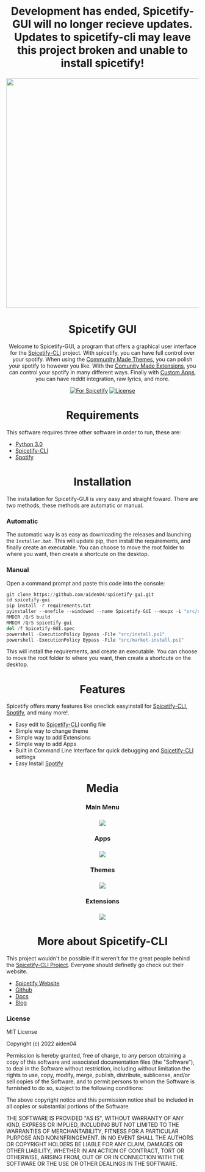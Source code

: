 <H1 align="center">Development has ended, Spicetify-GUI will no longer recieve updates. Updates to spicetify-cli may leave this project broken and unable to install spicetify!</h1>

<h3 align="center"><a href="https://spicetify.app/"><img src="https://user-images.githubusercontent.com/9298623/185500058-09a6bbc4-1326-4d17-96e8-1eb4e6fe1337.png" width="600px"></a></h3>

<h1 align="center">Spicetify GUI</h1>

<p align="center">
  Welcome to Spicetify-GUI, a program that offers a graphical user interface for the <a href="https://spicetify.app">Spicetify-CLI</a> project. With spicetify, you can have full control over your spotify. When using the <a href="https://github.com/spicetify/spicetify-themes">Community Made Themes</a>, you can polish your spotify to however you like. With the <a href="https://github.com/3raxton/spicetify-custom-apps-and-extensions">Comunity Made Extensions</a>, you can control your spotify in many different ways. Finally with <a href="https://github.com/3raxton/spicetify-custom-apps-and-extensions">Custom Apps</a>, you can have reddit integration, raw lyrics, and more.
</p>

<p align="center">
  <a href="https://github.com/search?q=Spicetify"><img src="https://img.shields.io/badge/for-spicetify-E71A0E.svg" alt="For Spicetify"></a>
  <a href="https://github.com/git/git-scm.com/blob/main/MIT-LICENSE.txt"><img src="https://img.shields.io/badge/License-MIT-blue.svg" alt="License"></a>
</p>

<h1 align="center">Requirements</h1>

<p>
  This software requires three other software in order to run, these are:
</p>

<ul>
  <li><a href="https://python.org">Python 3.0</a></li>
  <li><a href="https://spicetify.app">Spicetify-CLI</a></li>
  <li><a href="https://spotify.com">Spotify</a></li>
</ul>

<h1 align="center">Installation</h1>

<p>
  The installation for Spicetify-GUI is very easy and straight foward. There are two methods, these methods are automatic or manual.
</p>

<h3>Automatic</h3>

The automatic way is as easy as downloading the releases and launching the `Installer.bat`. This will update pip, then install the requirements, and finally create an executable. You can choose to move the root folder to where you want, then create a shortcute on the desktop.

<h3>Manual</h3>

<p>
Open a command prompt and paste this code into the console:
</p>

```python
git clone https://github.com/aiden04/spicetify-gui.git
cd spicetify-gui
pip install -r requirements.txt
pyinstaller --onefile --windowed --name Spicetify-GUI --noupx -i "src/spicetify-logo.ico" --distpath "spicetify-gui" "spicetify.pyw" --clean
RMDIR /Q/S build
RMDIR /Q/S spicetify-gui
del /f Spicetify-GUI.spec
powershell -ExecutionPolicy Bypass -File "src/install.ps1"
powershell -ExecutionPolicy Bypass -File "src/market-install.ps1"
```

This will install the requirements, and create an executable. You can choose to move the root folder to where you want, then create a shortcute on the desktop.

<h1 align="center">Features</h1>
<p>
Spicetify offers many features like oneclick easyinstall for <a href="https://spicetify.app">Spicetify-CLI</a>, <a href="https://spotify.com">Spotify</a>, and many more!.
</p>

<ul>
  <li>Easy edit to <a href="https://spicetify.app">Spicetify-CLI</a> config file</li>
  <li>Simple way to change theme</li>
  <li>Simple way to add Extensions</i>
  <li>Simple way to add Apps</li>
  <li>Built in Command Line Interface for quick debugging and <a href="https://spicetify.app">Spicetify-CLI</a> settings</li>
  <li>Easy Install <a href="https://spicetify.app>Spicetify-CLI</a></li>
  <li>Easy Install <a href="https://spotify.com">Spotify</a></li>
</ul>

<h1 align="center">Media</h1>

<h3 align="center">Main Menu</h3>
<h3 align="center"><img src="https://user-images.githubusercontent.com/9298623/193435984-13fb9c5c-293a-451d-a137-dc7592ddca98.png"></h3>

<h3 align ="center">Apps</h3>
<h3 align="center"><img src="https://user-images.githubusercontent.com/9298623/186846373-7978dbdc-c2a0-4762-8030-2da2da0c8ecb.png"></h3>

<h3 align="center">Themes</h3>
<h3 align="center"><img src="https://user-images.githubusercontent.com/9298623/186846458-700e1c28-4307-4f25-8f2f-3ce96a656046.png"></h3>

<h3 align="center">Extensions</h3>
<h3 align="center"><img src="https://user-images.githubusercontent.com/9298623/186846547-c05f57b0-cf19-4078-888b-f863855459db.png"></h3>

<h1 align="center">More about Spicetify-CLI</h1>

<p>
  This project wouldn't be possible if it weren't for the great people behind the <a href="https://spicetify.app">Spicetify-CLI Project</a>. Everyone should definetly go check out their website.
</p>

<ul> 
  <li><a href="https://spicetify.app">Spicetify Website</a></li>
  <li><a href="https://github.com/spicetify/spicetify-cli">Github</a></li>
  <li><a href="https://spicetify.app/docs/getting-started">Docs</a></li>
  <li><a href="https://spicetify.app/blog">Blog</a></li>
</ul>

<h3>License</h3>
<p>
MIT License

Copyright (c) 2022 aiden04

Permission is hereby granted, free of charge, to any person obtaining a copy of this software and associated documentation files (the "Software"), to deal in the Software without restriction, including without limitation the rights to use, copy, modify, merge, publish, distribute, sublicense, and/or sell copies of the Software, and to permit persons to whom the Software is furnished to do so, subject to the following conditions:

The above copyright notice and this permission notice shall be included in all copies or substantial portions of the Software.

THE SOFTWARE IS PROVIDED "AS IS", WITHOUT WARRANTY OF ANY KIND, EXPRESS OR IMPLIED, INCLUDING BUT NOT LIMITED TO THE WARRANTIES OF MERCHANTABILITY, FITNESS FOR A PARTICULAR PURPOSE AND NONINFRINGEMENT. IN NO EVENT SHALL THE AUTHORS OR COPYRIGHT HOLDERS BE LIABLE FOR ANY CLAIM, DAMAGES OR OTHER LIABILITY, WHETHER IN AN ACTION OF CONTRACT, TORT OR OTHERWISE, ARISING FROM, OUT OF OR IN CONNECTION WITH THE SOFTWARE OR THE USE OR OTHER DEALINGS IN THE SOFTWARE.
</p>

